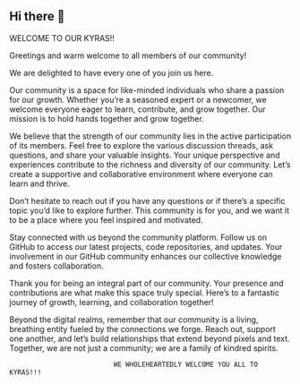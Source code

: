 ## Hi there 👋

WELCOME TO OUR KYRAS!!

Greetings and warm welcome to all members of our community!

We are delighted to have every one of you join us here.

Our community is a space for like-minded individuals who share a passion for our growth. Whether you’re a seasoned expert or a newcomer, we welcome everyone eager to learn, contribute, and grow together. Our mission is to hold hands together and grow together.

We believe that the strength of our community lies in the active participation of its members. Feel free to explore the various discussion threads, ask questions, and share your valuable insights. Your unique perspective and experiences contribute to the richness and diversity of our community. Let’s create a supportive and collaborative environment where everyone can learn and thrive.

Don’t hesitate to reach out if you have any questions or if there’s a specific topic you’d like to explore further. This community is for you, and we want it to be a place where you feel inspired and motivated.

Stay connected with us beyond the community platform. Follow us on GitHub to access our latest projects, code repositories, and updates. Your involvement in our GitHub community enhances our collective knowledge and fosters collaboration.

Thank you for being an integral part of our community. Your presence and contributions are what make this space truly special. Here’s to a fantastic journey of growth, learning, and collaboration together!

Beyond the digital realms, remember that our community is a living, breathing entity fueled by the connections we forge. Reach out, support one another, and let’s build relationships that extend beyond pixels and text. Together, we are not just a community; we are a family of kindred spirits.

                
                              WE WHOLEHEARTEDLY WELCOME YOU ALL TO KYRAS!!!
